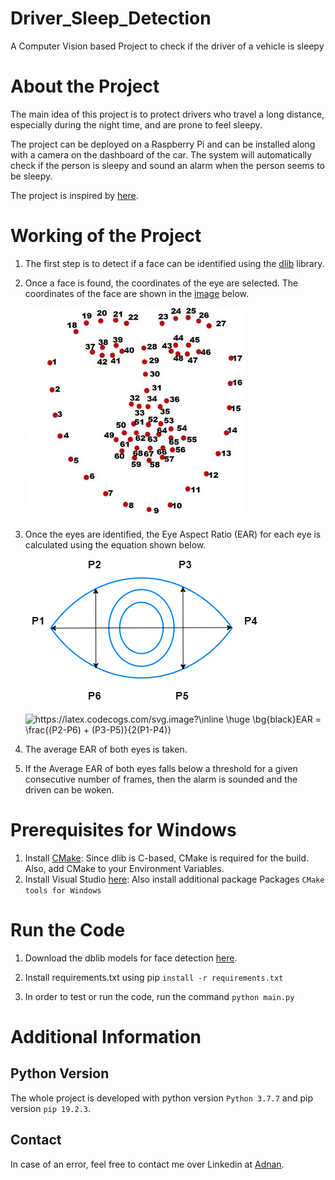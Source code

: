 # Driver_Sleep_Detection
A Computer Vision based Project to check if the driver of a vehicle is sleepy

# About the Project

The main idea of this project is to protect drivers who travel a long distance, especially during the night time, and are prone to feel sleepy.

The project can be deployed on a Raspberry Pi and can be installed along with a camera on the dashboard of the car. The system will automatically check if the person is sleepy and sound an alarm when the person seems to be sleepy.

The project is inspired by [here](https://pyimagesearch.com/2017/05/08/drowsiness-detection-opencv/).

# Working of the Project

1. The first step is to detect if a face can be identified using the [dlib](http://dlib.net/) library.
2. Once a face is found, the coordinates of the eye are selected. The coordinates of the face are shown in the [image](https://www.researchgate.net/publication/343699139_A_framework_for_facial_age_progression_and_regression_using_exemplar_face_templates) below. 
    
    ![face coordinates](Images/face_cordinates.jpg)
3. Once the eyes are identified, the Eye Aspect Ratio (EAR) for each eye is calculated using the equation shown below.
   
   ![EAR](Images/EAR.png)

    <img src="https://latex.codecogs.com/svg.image?\inline&space;\huge&space;\bg{black}EAR&space;=&space;\frac{(P2-P6)&space;&plus;&space;(P3-P5)}{2(P1-P4)}" title="https://latex.codecogs.com/svg.image?\inline \huge \bg{black}EAR = \frac{(P2-P6) + (P3-P5)}{2(P1-P4)}" />

4. The average EAR of both eyes is taken.
5. If the Average EAR of both eyes falls below a threshold for a given consecutive number of frames, then the alarm is sounded and the driven can be woken.

# Prerequisites for Windows

1. Install [CMake](https://cmake.org/download/): Since dlib is C-based, CMake is required for the build. Also, add CMake to your Environment Variables.
2. Install Visual Studio [here](https://visualstudio.microsoft.com/visual-cpp-build-tools/): Also install additional package Packages `CMake tools for Windows`


# Run the Code

1. Download the dblib models for face detection [here](http://dlib.net/files/shape_predictor_68_face_landmarks.dat.bz2).
2. Install requirements.txt using pip `install -r requirements.txt`

3. In order to test or run the code, run the command `python main.py`
   
# Additional Information

## Python Version

The whole project is developed with python version `Python 3.7.7` and pip version `pip 19.2.3`.

## Contact
In case of an error, feel free to contact me over Linkedin at [Adnan](https://www.linkedin.com/in/adnan-karol-aa1666179/).



